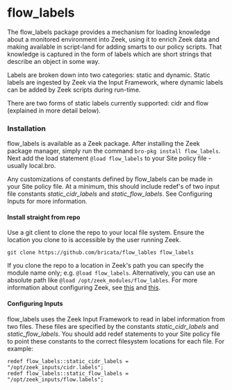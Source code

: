 # flow_labels

The flow_labels package provides a mechanism for loading knowledge about a monitored environment into Zeek, using it to enrich Zeek data and making available in script-land for adding smarts to our policy scripts.  That knowledge is captured in the form of labels which are short strings that describe an object in some way.  

Labels are broken down into two categories:  static and dynamic.  Static labels are ingested by Zeek via the Input Framework, where dynamic labels can be added by Zeek scripts during run-time.  

There are two forms of static labels currently supported:  cidr and flow (explained in more detail below).  

###  Installation 

flow_labels is available as a Zeek package.  After installing the Zeek package manager, simply run the command `bro-pkg install flow_labels`.  Next add the load statement `@load flow_labels` to your Site policy file - usually local.bro.  

Any customizations of constants defined by flow_labels can be made in your Site policy file.  At a minimum, this should include redef's of two input file constants *static_cidr_labels* and *static_flow_labels*.  See Configuring Inputs for more information.      

####  Install straight from repo

Use a git client to clone the repo to your local file system.  Ensure the location you clone to is accessible by the user running Zeek.  

`git clone https://github.com/bricata/flow_lables flow_labels`

 If you clone the repo to a location in Zeek's path you can specify the module name only; e.g. `@load flow_labels`.  Alternatively, you can use an absolute path like `@load /opt/zeek_modules/flow_lables`.  For more information about configuring Zeek, see [this](https://www.bro.org/sphinx/components/broctl/README.html#configuration) and [this](https://www.bro.org/sphinx/components/broctl/README.html#option-reference).  

####  Configuring Inputs 

flow_labels uses the Zeek Input Framework to read in label information from two files.   These files are specified by the constants *static_cidr_labels* and *static_flow_labels*.  You should add redef statements to your Site policy file to point these constants to the correct filesystem locations for each file.  For example:

```
redef flow_labels::static_cidr_labels = "/opt/zeek_inputs/cidr.labels";
redef flow_labels::static_flow_labels = "/opt/zeek_inputs/flow.labels"; 
```
